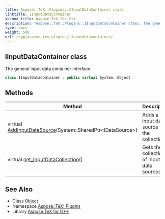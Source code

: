 ```yaml
---
title: Aspose::TeX::Plugins::IInputDataContainer class
linktitle: IInputDataContainer
second_title: Aspose.TeX for C++
description: 'Aspose::TeX::Plugins::IInputDataContainer class. The general input data container interface in C++.'
type: docs
weight: 500
url: /cpp/aspose.tex.plugins/iinputdatacontainer/
---
```

## IInputDataContainer class


The general input data container interface.

```cpp
class IInputDataContainer : public virtual System::Object
```

## Methods

| Method | Description |
| --- | --- |
| virtual [AddInputDataSource](./addinputdatasource/)(System::SharedPtr\<IDataSource\>) | Adds a new input data source to the collection. |
| virtual [get_InputDataCollection](./get_inputdatacollection/)() | Gets the collection of input data sources. |
## See Also

* Class [Object](../../system/object/)
* Namespace [Aspose::TeX::Plugins](../)
* Library [Aspose.TeX for C++](../../)
